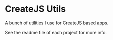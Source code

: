 CreateJS Utils
=================

A bunch of utilities I use for CreateJS based apps.

See the readme file of each project for more info.